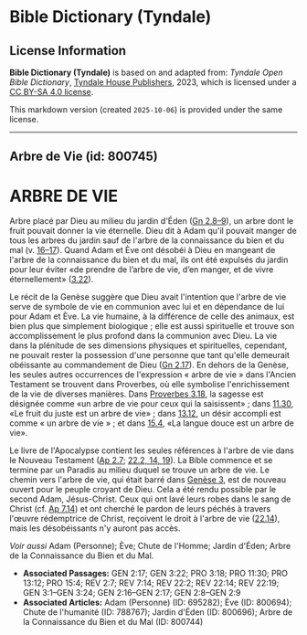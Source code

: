 # Bible Dictionary (Tyndale)

## License Information

**Bible Dictionary (Tyndale)** is based on and adapted from: _Tyndale Open Bible Dictionary_, [Tyndale House Publishers](https://tyndaleopenresources.com/), 2023, which is licensed under a [CC BY-SA 4.0 license](https://creativecommons.org/licenses/by-sa/4.0/legalcode.en).

This markdown version (created `2025-10-06`) is provided under the same license.



--------------------------------

## Arbre de Vie (id: 800745)

ARBRE DE VIE
============

Arbre placé par Dieu au milieu du jardin d'Éden ([Gn 2\.8–9](https://ref.ly/Gen2:8-Gen2:9)), un arbre dont le fruit pouvait donner la vie éternelle. Dieu dit à Adam qu'il pouvait manger de tous les arbres du jardin sauf de l'arbre de la connaissance du bien et du mal (v. [16–17](https://ref.ly/Gen2:16-Gen2:17)). Quand Adam et Ève ont désobéi à Dieu en mangeant de l'arbre de la connaissance du bien et du mal, ils ont été expulsés du jardin pour leur éviter «de prendre de l’arbre de vie, d’en manger, et de vivre éternellement» ([3\.22](https://ref.ly/Gen3:22)).

Le récit de la Genèse suggère que Dieu avait l'intention que l'arbre de vie serve de symbole de vie en communion avec lui et en dépendance de lui pour Adam et Ève. La vie humaine, à la différence de celle des animaux, est bien plus que simplement biologique ; elle est aussi spirituelle et trouve son accomplissement le plus profond dans la communion avec Dieu. La vie dans la plénitude de ses dimensions physiques et spirituelles, cependant, ne pouvait rester la possession d'une personne que tant qu'elle demeurait obéissante au commandement de Dieu ([Gn 2\.17](https://ref.ly/Gen2:17)). En dehors de la Genèse, les seules autres occurrences de l'expression « arbre de vie » dans l'Ancien Testament se trouvent dans Proverbes, où elle symbolise l'enrichissement de la vie de diverses manières. Dans [Proverbes 3\.18](https://ref.ly/Prov3:18), la sagesse est désignée comme «un arbre de vie pour ceux qui la saisissent» ; dans [11\.30](https://ref.ly/Prov11:30), «Le fruit du juste est un arbre de vie» ; dans [13\.12](https://ref.ly/Prov13:12), un désir accompli est comme « un arbre de vie » ; et dans [15\.4](https://ref.ly/Prov15:4), «La langue douce est un arbre de vie».

Le livre de l'Apocalypse contient les seules références à l'arbre de vie dans le Nouveau Testament ([Ap 2\.7](https://ref.ly/Rev2:7); [22\.2, 14, 19](https://ref.ly/Rev22:2,Rev22:14,Rev22:19)). La Bible commence et se termine par un Paradis au milieu duquel se trouve un arbre de vie. Le chemin vers l'arbre de vie, qui était barré dans [Genèse 3](https://ref.ly/Gen3:1-Gen3:24), est de nouveau ouvert pour le peuple croyant de Dieu. Cela a été rendu possible par le second Adam, Jésus\-Christ. Ceux qui ont lavé leurs robes dans le sang de Christ (cf. [Ap 7\.14](https://ref.ly/Rev7:14)) et ont cherché le pardon de leurs péchés à travers l'œuvre rédemptrice de Christ, reçoivent le droit à l'arbre de vie ([22\.14](https://ref.ly/Rev22:14)), mais les désobéissants n'y auront pas accès.

*Voir aussi* Adam (Personne); Ève; Chute de l'Homme; Jardin d'Éden; Arbre de la Connaissance du Bien et du Mal.

* **Associated Passages:** GEN 2:17; GEN 3:22; PRO 3:18; PRO 11:30; PRO 13:12; PRO 15:4; REV 2:7; REV 7:14; REV 22:2; REV 22:14; REV 22:19; GEN 3:1–GEN 3:24; GEN 2:16–GEN 2:17; GEN 2:8–GEN 2:9
* **Associated Articles:** Adam (Personne) (ID: 695282); Ève (ID: 800694); Chute de l'humanité (ID: 788767); Jardin d'Éden (ID: 800696); Arbre de la Connaissance du Bien et du Mal (ID: 800744)

